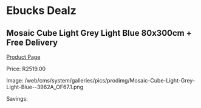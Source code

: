 
# Ebucks Dealz
## Mosaic Cube Light Grey Light Blue 80x300cm + Free Delivery
[Product Page](https://www.ebucks.com/web/shop/productSelected.do?prodId=1210534095&catId=1209942441)

Price: R2519.00

Image: /web/cms/system/galleries/pics/prodimg/Mosaic-Cube-Light-Grey-Light-Blue--3962A_OF67.1.png

Savings: 


	
